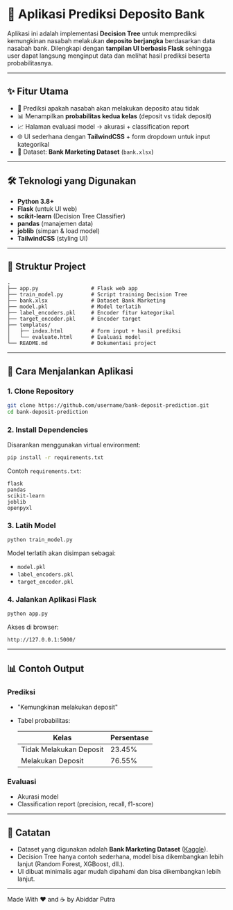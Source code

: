 # 🏦 Aplikasi Prediksi Deposito Bank

Aplikasi ini adalah implementasi **Decision Tree** untuk memprediksi kemungkinan nasabah melakukan **deposito berjangka** berdasarkan data nasabah bank.
Dilengkapi dengan **tampilan UI berbasis Flask** sehingga user dapat langsung menginput data dan melihat hasil prediksi beserta probabilitasnya.

---

## ✨ Fitur Utama

* 🔮 Prediksi apakah nasabah akan melakukan deposito atau tidak
* 📊 Menampilkan **probabilitas kedua kelas** (deposit vs tidak deposit)
* 📈 Halaman evaluasi model → akurasi + classification report
* 🌐 UI sederhana dengan **TailwindCSS** + form dropdown untuk input kategorikal
* 📂 Dataset: **Bank Marketing Dataset** (`bank.xlsx`)

---

## 🛠️ Teknologi yang Digunakan

* **Python 3.8+**
* **Flask** (untuk UI web)
* **scikit-learn** (Decision Tree Classifier)
* **pandas** (manajemen data)
* **joblib** (simpan & load model)
* **TailwindCSS** (styling UI)

---

## 📂 Struktur Project

```
.
├── app.py                 # Flask web app
├── train_model.py         # Script training Decision Tree
├── bank.xlsx              # Dataset Bank Marketing
├── model.pkl              # Model terlatih
├── label_encoders.pkl     # Encoder fitur kategorikal
├── target_encoder.pkl     # Encoder target
├── templates/
│   ├── index.html         # Form input + hasil prediksi
│   └── evaluate.html      # Evaluasi model
└── README.md              # Dokumentasi project
```

---

## 🚀 Cara Menjalankan Aplikasi

### 1. Clone Repository

```bash
git clone https://github.com/username/bank-deposit-prediction.git
cd bank-deposit-prediction
```

### 2. Install Dependencies

Disarankan menggunakan virtual environment:

```bash
pip install -r requirements.txt
```

Contoh `requirements.txt`:

```
flask
pandas
scikit-learn
joblib
openpyxl
```

### 3. Latih Model

```bash
python train_model.py
```

Model terlatih akan disimpan sebagai:

* `model.pkl`
* `label_encoders.pkl`
* `target_encoder.pkl`

### 4. Jalankan Aplikasi Flask

```bash
python app.py
```

Akses di browser:

```
http://127.0.0.1:5000/
```

---

## 📊 Contoh Output

### Prediksi

* "Kemungkinan melakukan deposit"
* Tabel probabilitas:

  | Kelas                   | Persentase |
  | ----------------------- | ---------- |
  | Tidak Melakukan Deposit | 23.45%     |
  | Melakukan Deposit       | 76.55%     |

### Evaluasi

* Akurasi model
* Classification report (precision, recall, f1-score)

---

## 📌 Catatan

* Dataset yang digunakan adalah **Bank Marketing Dataset** ([Kaggle](https://www.kaggle.com/datasets/janiobachmann/bank-marketing-dataset)).
* Decision Tree hanya contoh sederhana, model bisa dikembangkan lebih lanjut (Random Forest, XGBoost, dll.).
* UI dibuat minimalis agar mudah dipahami dan bisa dikembangkan lebih lanjut.

---

Made With ♥️ and ☕ by Abiddar Putra 
